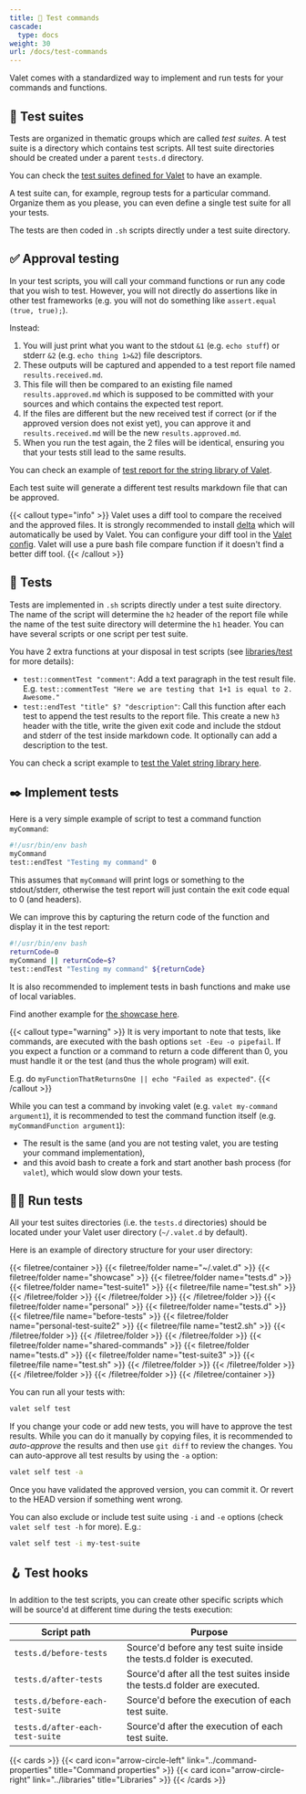 ```yaml
---
title: 🧪 Test commands
cascade:
  type: docs
weight: 30
url: /docs/test-commands
---
```


Valet comes with a standardized way to implement and run tests for your commands and functions.

## 🤵 Test suites

Tests are organized in thematic groups which are called _test suites_. A test suite is a directory which contains test scripts. All test suite directories should be created under a parent `tests.d` directory.

You can check the [test suites defined for Valet][valet-test-suites] to have an example.

A test suite can, for example, regroup tests for a particular command. Organize them as you please, you can even define a single test suite for all your tests.

The tests are then coded in `.sh` scripts directly under a test suite directory.

## ✅ Approval testing

In your test scripts, you will call your command functions or run any code that you wish to test. However, you will not directly do assertions like in other test frameworks (e.g. you will not do something like `assert.equal (true, true);`).

Instead:

1. You will just print what you want to the stdout `&1` (e.g. `echo stuff`) or stderr `&2` (e.g. `echo thing 1>&2`) file descriptors. 
2. These outputs will be captured and appended to a test report file named `results.received.md`. 
3. This file will then be compared to an existing file named `results.approved.md` which is supposed to be committed with your sources and which contains the expected test report. 
4. If the files are different but the new received test if correct (or if the approved version does not exist yet), you can approve it and `results.received.md` will be the new `results.approved.md`. 
5. When you run the test again, the 2 files will be identical, ensuring you that your tests still lead to the same results.

You can check an example of [test report for the string library of Valet][valet-string-tests-report].

Each test suite will generate a different test results markdown file that can be approved.

{{< callout type="info" >}}
Valet uses a diff tool to compare the received and the approved files. It is strongly recommended to install [delta](https://github.com/dandavison/delta) which will automatically be used by Valet. You can configure your diff tool in the [Valet config](../configuration/). Valet will use a pure bash file compare function if it doesn't find a better diff tool.
{{< /callout >}}

## 🧪 Tests

Tests are implemented in `.sh` scripts directly under a test suite directory. The name of the script will determine the `h2` header of the report file while the name of the test suite directory will determine the `h1` header. You can have several scripts or one script per test suite.

You have 2 extra functions at your disposal in test scripts (see [libraries/test][libraries-tests] for more details):

- `test::commentTest "comment"`: Add a text paragraph in the test result file. E.g. `test::commentTest "Here we are testing that 1+1 is equal to 2. Awesome."`
- `test::endTest "title" $? "description"`: Call this function after each test to append the test results to the report file. This create a new `h3` header with the title, write the given exit code and include the stdout and stderr of the test inside markdown code. It optionally can add a description to the test.

You can check a script example to [test the Valet string library here][valet-string-lib-tests].

## ✒️ Implement tests

Here is a very simple example of script to test a command function `myCommand`:

```bash {linenos=table,linenostart=1,filename="test.sh"}
#!/usr/bin/env bash
myCommand
test::endTest "Testing my command" 0
```

This assumes that `myCommand` will print logs or something to the stdout/stderr, otherwise the test report will just contain the exit code equal to 0 (and headers).

We can improve this by capturing the return code of the function and display it in the test report:

```bash {linenos=table,linenostart=1,filename="test.sh"}
#!/usr/bin/env bash
returnCode=0
myCommand || returnCode=$?
test::endTest "Testing my command" ${returnCode}
```

It is also recommended to implement tests in bash functions and make use of local variables.

Find another example for [the showcase here][showcase-tests].

{{< callout type="warning" >}}
It is very important to note that tests, like commands, are executed with the bash options `set -Eeu -o pipefail`. If you expect a function or a command to return a code different than 0, you must handle it or the test (and thus the whole program) will exit.

E.g. do `myFunctionThatReturnsOne || echo "Failed as expected"`.
{{< /callout >}}

While you can test a command by invoking valet (e.g. `valet my-command argument1`), it is recommended to test the command function itself (e.g. `myCommandFunction argument1`):

- The result is the same (and you are not testing valet, you are testing your command implementation),
- and this avoid bash to create a fork and start another bash process (for `valet`), which would slow down your tests.

## 🏃‍♂️ Run tests

All your test suites directories (i.e. the `tests.d` directories) should be located under your Valet user directory (`~/.valet.d` by default).

Here is an example of directory structure for your user directory:

{{< filetree/container >}}
  {{< filetree/folder name="~/.valet.d" >}}
    {{< filetree/folder name="showcase" >}}
      {{< filetree/folder name="tests.d" >}}
        {{< filetree/folder name="test-suite1" >}}
          {{< filetree/file name="test.sh" >}}
        {{< /filetree/folder >}}
      {{< /filetree/folder >}}
    {{< /filetree/folder >}}
    {{< filetree/folder name="personal" >}}
      {{< filetree/folder name="tests.d" >}}
        {{< filetree/file name="before-tests" >}}
        {{< filetree/folder name="personal-test-suite2" >}}
          {{< filetree/file name="test2.sh" >}}
        {{< /filetree/folder >}}
      {{< /filetree/folder >}}
    {{< /filetree/folder >}}
    {{< filetree/folder name="shared-commands" >}}
      {{< filetree/folder name="tests.d" >}}
        {{< filetree/folder name="test-suite3" >}}
          {{< filetree/file name="test.sh" >}}
        {{< /filetree/folder >}}
      {{< /filetree/folder >}}
    {{< /filetree/folder >}}
  {{< /filetree/folder >}}
{{< /filetree/container >}}

You can run all your tests with:

```bash
valet self test
```

If you change your code or add new tests, you will have to approve the test results. While you can do it manually by copying files, it is recommended to _auto-approve_ the results and then use `git diff` to review the changes. You can auto-approve all test results by using the `-a` option:

```bash
valet self test -a
```

Once you have validated the approved version, you can commit it. Or revert to the HEAD version if something went wrong.

You can also exclude or include test suite using `-i` and `-e` options (check `valet self test -h` for more). E.g.:

```bash
valet self test -i my-test-suite
```

## 🪝 Test hooks

In addition to the test scripts, you can create other specific scripts which will be source'd at different time during the tests execution:

| Script path | Purpose |
|-------------|---------|
| `tests.d/before-tests` | Source'd before any test suite inside the tests.d folder is executed. |
| `tests.d/after-tests` | Source'd after all the test suites inside the tests.d folder are executed. |
| `tests.d/before-each-test-suite` | Source'd before the execution of each test suite. |
| `tests.d/after-each-test-suite` | Source'd after the execution of each test suite. |

{{< cards >}}
  {{< card icon="arrow-circle-left" link="../command-properties" title="Command properties" >}}
  {{< card icon="arrow-circle-right" link="../libraries" title="Libraries" >}}
{{< /cards >}}

[valet-test-suites]: https://github.com/jcaillon/valet/tree/main/tests.d
[valet-string-tests-report]: https://github.com/jcaillon/valet/blob/main/tests.d/1003-lib-string/results.approved.md
[valet-string-lib-tests]: https://github.com/jcaillon/valet/blob/main/tests.d/1003-lib-string/00.tests.sh
[showcase-tests]: https://github.com/jcaillon/valet/blob/main/examples.d/showcase/tests.d/001-showcase-test-suite/00.tests.sh
[libraries-tests]: ../libraries/test